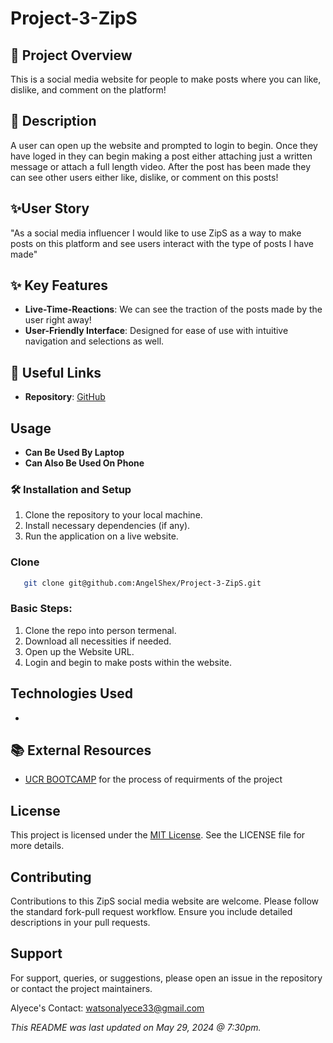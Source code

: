 # Project-3-ZipS

## 🌟 Project Overview
This is a social media website for people to make posts where you can like, dislike, and comment on the platform!

## 📝 Description 
A user can open up the website and prompted to login to begin. Once they have loged in they can begin making a post either attaching just a written message or attach a full length video. After the post has been made they can see other users either like, dislike, or comment on this posts!

## ✨User Story
"As a social media influencer I would like to use ZipS as a way to make posts on this platform and see users interact with the type of posts I have made"

## ✨ Key Features
- **Live-Time-Reactions**: We can see the traction of the posts made by the user right away!
- **User-Friendly Interface**: Designed for ease of use with intuitive navigation and selections as well.


## 🔗 Useful Links
- **Repository**: [GitHub](https://github.com/AngelShex/Project-3-ZipS)


## Usage
- **Can Be Used By Laptop**
- **Can Also Be Used On Phone**

### 🛠️ Installation and Setup
1. Clone the repository to your local machine.
2. Install necessary dependencies (if any).
3. Run the application on a live website.


### Clone

```bash
   git clone git@github.com:AngelShex/Project-3-ZipS.git
```

### Basic Steps:
1. Clone the repo into person termenal.
2. Download all necessities if needed.
3. Open up the Website URL. 
4. Login and begin to make posts within the website.

## Technologies Used
- 


## 📚 External Resources
- [UCR BOOTCAMP](https://bootcampspot.instructure.com/courses/4877/grades) for the process of requirments of the project

  
## License
This project is licensed under the [MIT License](LICENSE). See the LICENSE file for more details.

## Contributing
Contributions to this ZipS social media website are welcome. Please follow the standard fork-pull request workflow. Ensure you include detailed descriptions in your pull requests.

## Support
For support, queries, or suggestions, please open an issue in the repository or contact the project maintainers.

Alyece's Contact: watsonalyece33@gmail.com

*This README was last updated on May 29, 2024 @ 7:30pm.*